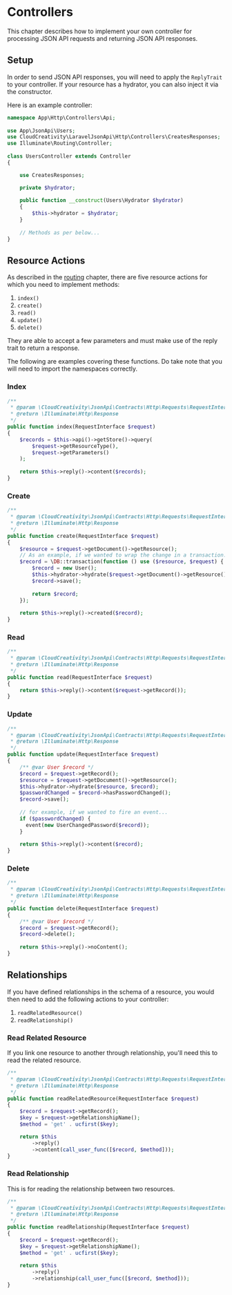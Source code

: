 # Controllers

This chapter describes how to implement your own controller for processing JSON API requests and returning JSON API
responses.

## Setup

In order to send JSON API responses, you will need to apply the `ReplyTrait` to your controller. If your resource
has a hydrator, you can also inject it via the constructor.

Here is an example controller:

```php
namespace App\Http\Controllers\Api;
 
use App\JsonApi\Users;
use CloudCreativity\LaravelJsonApi\Http\Controllers\CreatesResponses;
use Illuminate\Routing\Controller;
 
class UsersController extends Controller
{

    use CreatesResponses;

    private $hydrator;
    
    public function __construct(Users\Hydrator $hydrator)
    {
        $this->hydrator = $hydrator;
    }
    
    // Methods as per below...
}
```

## Resource Actions

As described in the [routing](../routing.md) chapter, there are five resource actions for which you need to implement
methods:

1. `index()`
2. `create()`
3. `read()` 
4. `update()`
5. `delete()`

They are able to accept a few parameters and must make use of the reply trait to return a response.

The following are examples covering these functions. Do take note that you will need to import the namespaces 
correctly.

### Index

```php
/**
 * @param \CloudCreativity\JsonApi\Contracts\Http\Requests\RequestInterface $request
 * @return \Illuminate\Http\Response
 */
public function index(RequestInterface $request)
{
    $records = $this->api()->getStore()->query(
        $request->getResourceType(),
        $request->getParameters()
    );
    
    return $this->reply()->content($records);
}
```

### Create

```php
/**
 * @param \CloudCreativity\JsonApi\Contracts\Http\Requests\RequestInterface $request
 * @return \Illuminate\Http\Response
 */
public function create(RequestInterface $request)
{
    $resource = $request->getDocument()->getResource();
    // As an example, if we wanted to wrap the change in a transaction...
    $record = \DB::transaction(function () use ($resource, $request) {
        $record = new User();
        $this->hydrator->hydrate($request->getDocument()->getResource(), $record);
        $record->save();
        
        return $record;
    });
    
    return $this->reply()->created($record);
}
```

### Read

```php
/**
 * @param \CloudCreativity\JsonApi\Contracts\Http\Requests\RequestInterface $request
 * @return \Illuminate\Http\Response
 */
public function read(RequestInterface $request)
{
    return $this->reply()->content($request->getRecord());
}
```
### Update

```php
/**
 * @param \CloudCreativity\JsonApi\Contracts\Http\Requests\RequestInterface $request
 * @return \Illuminate\Http\Response
 */
public function update(RequestInterface $request)
{
    /** @var User $record */
    $record = $request->getRecord();
    $resource = $request->getDocument()->getResource();
    $this->hydrator->hydrate($resource, $record);
    $passwordChanged = $record->hasPasswordChanged();
    $record->save();
    
    // for example, if we wanted to fire an event...
    if ($passwordChanged) {
      event(new UserChangedPassword($record));
    }
    
    return $this->reply()->content($record);
}
```

### Delete

```php
/**
 * @param \CloudCreativity\JsonApi\Contracts\Http\Requests\RequestInterface $request
 * @return \Illuminate\Http\Response
 */
public function delete(RequestInterface $request)
{
    /** @var User $record */
    $record = $request->getRecord();
    $record->delete();
    
    return $this->reply()->noContent();
}
```

## Relationships

If you have defined relationships in the schema of a resource, you would then need to add the following actions to your 
controller:

1. `readRelatedResource()`
2. `readRelationship()`

### Read Related Resource

If you link one resource to another through relationship, you'll need this to read the related resource.

```php
/**
 * @param \CloudCreativity\JsonApi\Contracts\Http\Requests\RequestInterface $request
 * @return \Illuminate\Http\Response
 */
public function readRelatedResource(RequestInterface $request)
{
    $record = $request->getRecord();
    $key = $request->getRelationshipName();
    $method = 'get' . ucfirst($key);

    return $this
        ->reply()
        ->content(call_user_func([$record, $method]));
}
```

### Read Relationship

This is for reading the relationship between two resources.

```php
/**
 * @param \CloudCreativity\JsonApi\Contracts\Http\Requests\RequestInterface $request
 * @return \Illuminate\Http\Response
 */
public function readRelationship(RequestInterface $request)
{
    $record = $request->getRecord();
    $key = $request->getRelationshipName();
    $method = 'get' . ucfirst($key);
    
    return $this
        ->reply()
        ->relationship(call_user_func([$record, $method]));
}
```

